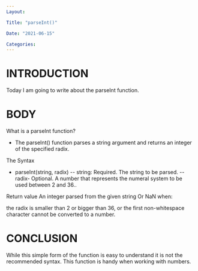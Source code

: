 ```yaml
---
Layout:

Title: "parseInt()"

Date: "2021-06-15"

Categories:
---
```

# INTRODUCTION
Today I am going to write about the parseInt function.

# BODY
What is a parseInt function?

- The parseInt() function parses a string argument and returns an integer of the specified radix.

The Syntax
- parseInt(string, radix)
-- string:	Required. The string to be parsed.
-- radix- Optional. A number that represents the numeral system to be used between 2 and 36..

Return value
An integer parsed from the given string Or NaN when:

the radix is smaller than 2 or bigger than 36, or
the first non-whitespace character cannot be converted to a number.
# CONCLUSION
While this simple form of the function is easy to understand it is not the recommended syntax. This function is handy when working with numbers.